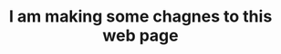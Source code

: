 <html>
<head>
<title>Sample Web Page</title>
</head>
<body>
<center><h1>I am making some chagnes to this web page</h1></center>
</body>
</html>
